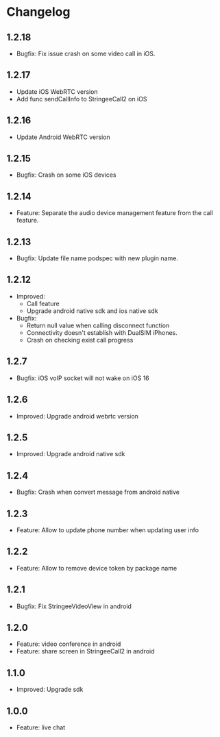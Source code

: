
# Changelog

## 1.2.18

- Bugfix: Fix issue crash on some video call in iOS.

## 1.2.17

- Update iOS WebRTC version
- Add func sendCallInfo to StringeeCall2 on iOS

## 1.2.16

- Update Android WebRTC version

## 1.2.15

- Bugfix: Crash on some iOS devices

## 1.2.14

- Feature: Separate the audio device management feature from the call feature.

## 1.2.13

- Bugfix: Update file name podspec with new plugin name.

## 1.2.12

- Improved:
  - Call feature
  - Upgrade android native sdk and ios native sdk
- Bugfix:
  - Return null value when calling disconnect function
  - Connectivity doesn't establish with DualSIM iPhones.
  - Crash on checking exist call progress

## 1.2.7

- Bugfix: iOS voIP socket will not wake on iOS 16

## 1.2.6

- Improved: Upgrade android webrtc version

## 1.2.5

- Improved: Upgrade android native sdk

## 1.2.4

- Bugfix: Crash when convert message from android native

## 1.2.3

- Feature: Allow to update phone number when updating user info

## 1.2.2

- Feature: Allow to remove device token by package name

## 1.2.1

- Bugfix: Fix StringeeVideoView in android

## 1.2.0

- Feature: video conference in android
- Feature: share screen in StringeeCall2 in android

## 1.1.0

- Improved: Upgrade sdk

## 1.0.0

- Feature: live chat
